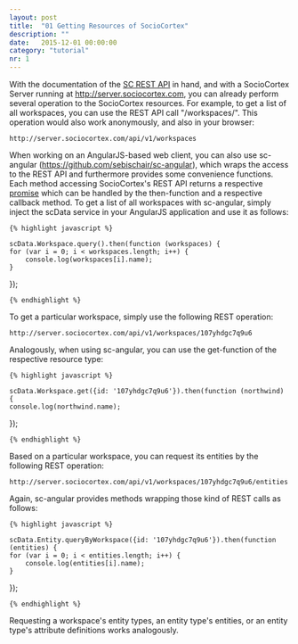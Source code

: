 ```yaml
---
layout: post
title:  "01 Getting Resources of SocioCortex"
description: ""
date:   2015-12-01 00:00:00
category: "tutorial"
nr: 1
---
```


With the documentation of the [SC REST API](/documentation/) in hand, and with a SocioCortex Server running at http://server.sociocortex.com, you can already perform several operation to the SocioCortex resources. For example, to get a list of all workspaces, you can use the REST API call "/workspaces/". This operation would also work anonymously, and also in your browser:

    http://server.sociocortex.com/api/v1/workspaces

When working on an AngularJS-based web client, you can also use sc-angular (https://github.com/sebischair/sc-angular), which wraps the access to the REST API and furthermore provides some convenience functions. Each method accessing SocioCortex's REST API returns a respective [promise](https://docs.angularjs.org/api/ng/service/$q) which can be handled by the then-function and a respective callback method. To get a list of all workspaces with sc-angular, simply inject the scData service in your AngularJS application and use it as follows:

    {% highlight javascript %}
    
	scData.Workspace.query().then(function (workspaces) {
	for (var i = 0; i < workspaces.length; i++) {
		console.log(workspaces[i].name);
	}
});
    
    {% endhighlight %}

To get a particular workspace, simply use the following REST operation:

	http://server.sociocortex.com/api/v1/workspaces/107yhdgc7q9u6

Analogously, when using sc-angular, you can use the get-function of the respective resource type:

    {% highlight javascript %}
    
	scData.Workspace.get({id: '107yhdgc7q9u6'}).then(function (northwind) {
	console.log(northwind.name);		
});
    
    {% endhighlight %}


Based on a particular workspace, you can request its entities by the following REST operation:

	http://server.sociocortex.com/api/v1/workspaces/107yhdgc7q9u6/entities

Again, sc-angular provides methods wrapping those kind of REST calls as follows:

    {% highlight javascript %}
    
	scData.Entity.queryByWorkspace({id: '107yhdgc7q9u6'}).then(function (entities) {
	for (var i = 0; i < entities.length; i++) {
		console.log(entities[i].name);
	}
});
    
    {% endhighlight %}

Requesting a workspace's entity types, an entity type's entities, or an entity type's attribute definitions works analogously.